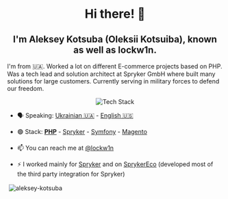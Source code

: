 
<h1 align="center">Hi there! 👋</h1>
<h2 align="center">I'm Aleksey Kotsuba (Oleksii Kotsuiba), known as well as lockw1n.</h2>
<p>I'm from 🇺🇦. Worked a lot on different E-commerce projects based on PHP. Was a tech lead and solution architect at Spryker GmbH where built many solutions for large customers. Currently serving in military forces to defend our freedom.</p>

<p align="center">
    <img src="https://skillicons.dev/icons?i=php,idea,postgres,mysql,git,github,postman,bash,docker,aws,jenkins,rabbitmq,redis,linux" alt="Tech Stack"/>
</p>

- 🗣 Speaking: [Ukrainian 🇺🇦](https://en.wikipedia.org/wiki/Ukrainian_language) - [English 🇺🇸](https://en.wikipedia.org/wiki/English_language)

- 🟢 Stack: [**PHP**](https://www.php.net/) - [Spryker](https://spryker.com/) - [Symfony](https://symfony.com/) - [Magento](https://www.magestore.com/)

- 📫 You can reach me at [@lockw1n](https://twitter.com/lockw1n)

- ⚡️ I worked mainly for [Spryker](https://github.com/spryker) and on [SprykerEco](https://github.com/spryker-eco) (developed most of the third party integration for Spryker)

<p>&nbsp;<img align="center" src="https://github-readme-stats.vercel.app/api?username=aleksey-kotsuba&show_icons=true&locale=en" alt="aleksey-kotsuba" /></p>

